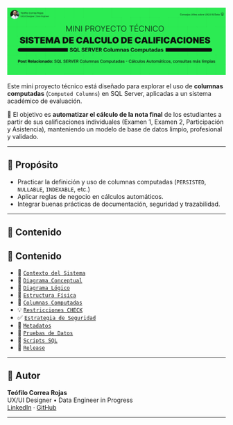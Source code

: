 ![Portada del Proyecto](docs/img/title_sistema_calculo.png)

Este mini proyecto técnico está diseñado para explorar el uso de **columnas computadas** (`Computed Columns`) en SQL Server, aplicadas a un sistema académico de evaluación.

📌 El objetivo es **automatizar el cálculo de la nota final** de los estudiantes a partir de sus calificaciones individuales (Examen 1, Examen 2, Participación y Asistencia), manteniendo un modelo de base de datos limpio, profesional y validado.

---

## 🎯 Propósito

- Practicar la definición y uso de columnas computadas (`PERSISTED`, `NULLABLE`, `INDEXABLE`, etc.)
- Aplicar reglas de negocio en cálculos automáticos.
- Integrar buenas prácticas de documentación, seguridad y trazabilidad.

---

## 🧩 Contenido

## 🧩 Contenido

- 📌 [`Contexto del Sistema`](docs/contexto_sistema.md) 
- 🧠 [`Diagrama Conceptual`](docs/diagrama_conceptual.md) 
- 📐 [`Diagrama Lógico`](docs/diagrama_logico.md)
- 🔗 [`Estructura Física`](docs/estructura_fisica.md)
- 🧱 [`Columnas Computadas`](docs/columnas_computadas.md)
- 💡 [`Restricciones CHECK`](docs/restricciones_check.md)
- ✅ [`Estrategia de Seguridad`](docs/estrategia_seguridad.md)
- 🔐 [`Metadatos`](docs/metadatos.md)
- 🧾 [`Pruebas de Datos`](/pruebas_datos)
- 🧪 [`Scripts SQL`](/scripts_sql) 
- 🚀 [`Release`](#)

---

## 👤 Autor

**Teófilo Correa Rojas**  
UX/UI Designer • Data Engineer in Progress  
[LinkedIn](https://www.linkedin.com/in/teófilo-correa-rojas/) · [GitHub](https://github.com/teofilocorrea)

---